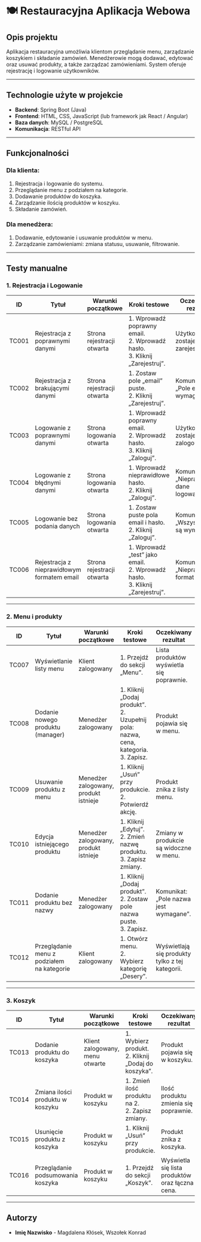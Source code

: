 # 🍽️ **Restauracyjna Aplikacja Webowa**

## **Opis projektu**

Aplikacja restauracyjna umożliwia klientom przeglądanie menu, zarządzanie koszykiem i składanie zamówień. Menedżerowie mogą dodawać, edytować oraz usuwać produkty, a także zarządzać zamówieniami. System oferuje rejestrację i logowanie użytkowników.

---

## **Technologie użyte w projekcie**

- **Backend**: Spring Boot (Java)  
- **Frontend**: HTML, CSS, JavaScript (lub framework jak React / Angular)  
- **Baza danych**: MySQL / PostgreSQL  
- **Komunikacja**: RESTful API  

---

## **Funkcjonalności**

### **Dla klienta:**
1. Rejestracja i logowanie do systemu.  
2. Przeglądanie menu z podziałem na kategorie.  
3. Dodawanie produktów do koszyka.  
4. Zarządzanie ilością produktów w koszyku.  
5. Składanie zamówień.  

### **Dla menedżera:**
1. Dodawanie, edytowanie i usuwanie produktów w menu.  
2. Zarządzanie zamówieniami: zmiana statusu, usuwanie, filtrowanie.   

---

## **Testy manualne**

### **1. Rejestracja i Logowanie**

| **ID**  | **Tytuł**                             | **Warunki początkowe**                  | **Kroki testowe**                                                                 | **Oczekiwany rezultat**                         |
|---------|---------------------------------------|----------------------------------------|----------------------------------------------------------------------------------|------------------------------------------------|
| TC001   | Rejestracja z poprawnymi danymi       | Strona rejestracji otwarta             | 1. Wprowadź poprawny email. <br>2. Wprowadź hasło.<br>3. Kliknij „Zarejestruj”.   | Użytkownik zostaje zarejestrowany.             |
| TC002   | Rejestracja z brakującymi danymi      | Strona rejestracji otwarta             | 1. Zostaw pole „email” puste.<br>2. Kliknij „Zarejestruj”.                        | Komunikat: „Pole email jest wymagane”.         |
| TC003   | Logowanie z poprawnymi danymi         | Strona logowania otwarta               | 1. Wprowadź poprawny email.<br>2. Wprowadź hasło.<br>3. Kliknij „Zaloguj”.        | Użytkownik zostaje zalogowany.                 |
| TC004   | Logowanie z błędnymi danymi           | Strona logowania otwarta               | 1. Wprowadź nieprawidłowe hasło.<br>2. Kliknij „Zaloguj”.                         | Komunikat: „Nieprawidłowe dane logowania”.     |
| TC005   | Logowanie bez podania danych          | Strona logowania otwarta               | 1. Zostaw puste pola email i hasło.<br>2. Kliknij „Zaloguj”.                      | Komunikat: „Wszystkie pola są wymagane”.       |
| TC006   | Rejestracja z nieprawidłowym formatem email | Strona rejestracji otwarta             | 1. Wprowadź „test” jako email.<br>2. Wprowadź hasło.<br>3. Kliknij „Zarejestruj”. | Komunikat: „Nieprawidłowy format email”.       |

---

### **2. Menu i produkty**

| **ID**  | **Tytuł**                             | **Warunki początkowe**                  | **Kroki testowe**                                                                 | **Oczekiwany rezultat**                         |
|---------|---------------------------------------|----------------------------------------|----------------------------------------------------------------------------------|------------------------------------------------|
| TC007   | Wyświetlanie listy menu               | Klient zalogowany                      | 1. Przejdź do sekcji „Menu”.                                                     | Lista produktów wyświetla się poprawnie.       |
| TC008   | Dodanie nowego produktu (manager)     | Menedżer zalogowany                    | 1. Kliknij „Dodaj produkt”. <br>2. Uzupełnij pola: nazwa, cena, kategoria. <br>3. Zapisz. | Produkt pojawia się w menu.                    |
| TC009   | Usuwanie produktu z menu              | Menedżer zalogowany, produkt istnieje  | 1. Kliknij „Usuń” przy produkcie. <br>2. Potwierdź akcję.                         | Produkt znika z listy menu.                    |
| TC010   | Edycja istniejącego produktu          | Menedżer zalogowany, produkt istnieje  | 1. Kliknij „Edytuj”. <br>2. Zmień nazwę produktu.<br>3. Zapisz zmiany.            | Zmiany w produkcie są widoczne w menu.         |
| TC011   | Dodanie produktu bez nazwy            | Menedżer zalogowany                    | 1. Kliknij „Dodaj produkt”. <br>2. Zostaw pole nazwa puste.<br>3. Zapisz.         | Komunikat: „Pole nazwa jest wymagane”.         |
| TC012   | Przeglądanie menu z podziałem na kategorie | Klient zalogowany                      | 1. Otwórz menu.<br>2. Wybierz kategorię „Desery”.                                 | Wyświetlają się produkty tylko z tej kategorii. |

---

### **3. Koszyk**

| **ID**  | **Tytuł**                             | **Warunki początkowe**                  | **Kroki testowe**                                                                 | **Oczekiwany rezultat**                         |
|---------|---------------------------------------|----------------------------------------|----------------------------------------------------------------------------------|------------------------------------------------|
| TC013   | Dodanie produktu do koszyka           | Klient zalogowany, menu otwarte         | 1. Wybierz produkt.<br>2. Kliknij „Dodaj do koszyka”.                             | Produkt pojawia się w koszyku.                  |
| TC014   | Zmiana ilości produktu w koszyku      | Produkt w koszyku                       | 1. Zmień ilość produktu na 2.<br>2. Zapisz zmiany.                                | Ilość produktu zmienia się poprawnie.           |
| TC015   | Usunięcie produktu z koszyka          | Produkt w koszyku                       | 1. Kliknij „Usuń” przy produkcie.                                                | Produkt znika z koszyka.                        |
| TC016   | Przeglądanie podsumowania koszyka     | Produkt w koszyku                       | 1. Przejdź do sekcji „Koszyk”.                                                   | Wyświetla się lista produktów oraz łączna cena. |

---

## **Autorzy**

- **Imię Nazwisko** - Magdalena Kłósek, Wszołek Konrad



